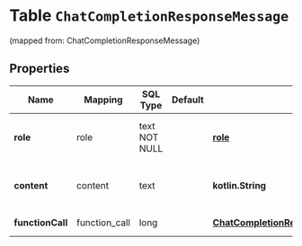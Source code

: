 
# Table `ChatCompletionResponseMessage`
(mapped from: ChatCompletionResponseMessage)

## Properties
Name | Mapping | SQL Type | Default | Type | Description | Notes
---- | ------- | -------- | ------- | ---- | ----------- | -----
**role** | role | text NOT NULL |  | [**role**](#Role) | The role of the author of this message. | 
**content** | content | text |  | **kotlin.String** | The contents of the message. |  [optional]
**functionCall** | function_call | long |  | [**ChatCompletionRequestMessageFunctionCall**](ChatCompletionRequestMessageFunctionCall.md) |  |  [optional] [foreignkey]





